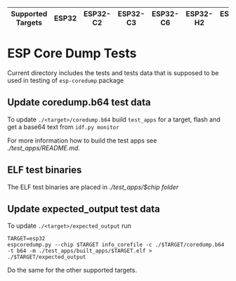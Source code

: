 | Supported Targets | ESP32 | ESP32-C2 | ESP32-C3 | ESP32-C6 | ESP32-H2 | ESP32-S2 | ESP32-S3 | ESP32-P4 |
| ----------------- | ----- | -------- | -------- | -------- | -------- | -------- | -------- | -------- |

# ESP Core Dump Tests

Current directory includes the tests and tests data that is supposed to be used in testing of `esp-coredump` package

## Update coredump.b64 test data

To update `./<target>/coredump.b64` build `test_apps` for a target, flash and get a base64 text from `idf.py monitor`

For more information how to build the test apps see _./test_apps/README.md_.

## ELF test binaries

The ELF test binaries are placed in _./test_apps/$chip folder_


## Update expected_output test data

To update `./<target>/expected_output` run

```
TARGET=esp32
espcoredump.py --chip $TARGET info_corefile -c ./$TARGET/coredump.b64 -t b64 -m ./test_apps/built_apps/$TARGET.elf > ./$TARGET/expected_output
```

Do the same for the other supported targets.
